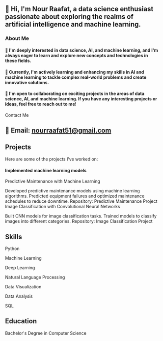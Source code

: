 ## 👋 Hi, I'm Nour Raafat, a data science enthusiast passionate about exploring the realms of artificial intelligence and machine learning.

### About Me
#### 👀 I'm deeply interested in data science, AI, and machine learning, and I'm always eager to learn and explore new concepts and technologies in these fields.
#### 🌱 Currently, I'm actively learning and enhancing my skills in AI and machine learning to tackle complex real-world problems and create innovative solutions.
#### 💼 I'm open to collaborating on exciting projects in the areas of data science, AI, and machine learning. If you have any interesting projects or ideas, feel free to reach out to me!
Contact Me
## 📧 Email: nourraafat51@gmail.com

## Projects
Here are some of the projects I've worked on:



#### Implemented machine learning models  

Predictive Maintenance with Machine Learning

Developed predictive maintenance models using machine learning algorithms.
Predicted equipment failures and optimized maintenance schedules to reduce downtime.
Repository: Predictive Maintenance Project
Image Classification with Convolutional Neural Networks

Built CNN models for image classification tasks.
Trained models to classify images into different categories.
Repository: Image Classification Project

## Skills
Python

Machine Learning

Deep Learning

Natural Language Processing

Data Visualization

Data Analysis

SQL

## Education

Bachelor's Degree in Computer Science
